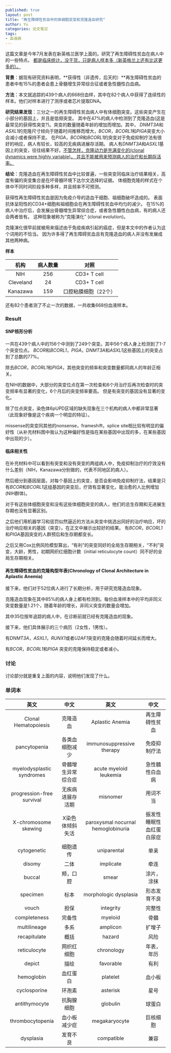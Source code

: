 ```yaml
---
published: true
layout: post
title: "再生障碍性贫血中的体细胞突变和克隆造血研究"
author: Yu
categories: 论文笔记
tags:
- 血液病
---
```


这篇文章是今年7月发表在新英格兰医学上面的。研究了再生障碍性贫血在病人中的一些特点。
<u>都是临床统计，没干货，只是病人样本多（新英格兰上还有比这更多的）。</u>


**背景**：据现有研究资料表明，**获得性（非遗传，后天的）**再生障碍性贫血的患者中有15%的患者会患上骨髓增生异常综合征或者急性髓性白血病。

**方法**：本文就追踪的439个病人的668份血样，其中在82个病人中获得了连续性的样本。他们对样本进行了测序或者芯片提取DNA。

**研究结果发现**：三分之一的再生障碍性贫血病人中有体细胞突变。这些突变产生在小部分的基因上，并且是低频突变。
其中在47%的病人中检测到了克隆造血(这是最常见的获得性突变?)。突变的数量随着年龄的增加而增加。其中，
*DNMT3A*和*ASXL1*的克隆尺寸倾向于随着时间推移而增大，*BCOR*，*BCORL1*和*PIGA*突变大小会减小或者保持不变。
在*PIGA*，*BCOR*和*BCORL1*的突变对于免疫抑制疗法有很好的响应，病人有较长，较高的无疾病进展存活期。
病人有*DNMT3A*和*ASXL1*基因上的突变，往往结果不好。<u>不管怎样，克隆动力是充满变化的(clonal dynamics were highly variable)，
并且不能被用来预测病人的治疗和长期存活率。</u>

**结论**：克隆造血在再生障碍性贫血中比较普遍，一些突变同临床治疗结果相关，高度有偏的突变集合是在坏骨髓环境下达尔文选择的证据。
体细胞克隆的样式在个体中不同时间阶段多种多样，并且频率不可预测。


获得性再生障碍性贫血是因为免疫介导的造血干细胞、祖细胞破坏造成的。
表面抗体呈阳性的CD34+细胞和祖细胞会在再生障碍性贫血中均匀的减少。
在15%的病人中治疗后，会发展出骨髓增生异常综合症，或者急性髓性白血病，有的病人还会两者皆有。
这种现象被称为“克隆演化” (clonal evolution)。

克隆演化很早前就被用来描述由于免疫疾病引起的癌症，但是本文中的作者认为这个词用的不恰当。
因为许多得了再生障碍贫血且有克隆造血的病人并没有发展成其他两种病。

**样本**

|机构|病人数量|对照|
|:----:|:----:|:----:|
|NIH|256|CD3+ T cell|
|Cleveland|24|CD3+ T cell|
|Kanazawa|159|口腔粘膜细胞（22个）|

还有82个患者测了不止一次的数据，一共收集668份血液样本。

### Result

#### SNP核形分析

一共在439个病人中的156个中测到了249个突变。其中56个病人身上检测到了1-7个突变位点。
*BCOR*和*BCORL1*，*PIGA*，*DNMT3A*和*ASXL1*这些基因上的突变占到了总数的77%。

除去*BCOR*，*BCORL1*和*PIGA*，其他突变的频率和突变数量都同病人的年龄正相关。

在NIH的数据中，大部分的突变位点在第一次检查和6个月治疗后再次检查时的突变频率有显著的变化，6个月后的突变频率要高。
但是有突变的基因没有显著的变化。

除了位点突变，染色体6pUPD区域的缺失现象在三个机构的病人中都非常显著（此现象好像是这个疾病一个明显的特征）。

missense的突变同其他的nonsense，frameshift，splice site相比较有明显的偏好性（从补充材料图中我认为这种偏好性是指在某些基因中出现的多，在某些基因中出现的少）。

#### 临床相关性

在补充材料中可以看到有突变和没有突变的两组病人中，免疫抑制治疗的疗效没有什么差别（NIH，Kanazawa分别做的，代表不同地区的病人）。

然后细分到基因层面，对每个基因上的突变，是否会影响免疫抑制疗法，结果是只有*BCOR*和*BCORL1*这组基因的突变后，疗效有显著变化，能治愈的人比例增加(NIH群体)。

对于有这些体细胞突变和没有这些体细胞突变的病人，他们的总生存期和无进展生存期也没有显著区别。

之后他们用机器学习和惩罚似然逼近的方法从突变中挑选出同好的治疗响应，坏的治疗响应相关的基因（突变）。在正文中展示出较好的结果。
有*BCOR*，*BCORL1*和*PIGA*基因突变的人群预后和生存期都变长。

之后又用Cox比例风险模型算出，“有利”的突变同好的全局生存期相关，“不利”突变，大龄，男性，初期网织红细胞计数（initial reticulocyte count）同不好的全局生存期相关。

#### 再生障碍性贫血的克隆构型年表(Chronology of Clonal Architecture in Aplastic Anemia)

接下来，他们对于52位病人进行了长期分析，用于研究克隆造血现象。

克隆造血现象在其中85%的病人身上都有检测到。每份血液样本中的平均非同义突变数量是1.21个，随着年龄的增长，非同义突变的数量会增加。

其中35位按年追踪的病人中，在诊断前就已经有克隆造血的现象。

接下来，他们具体展示的三个病历（2女性，1男性）。

有*DNMT3A*，*ASXL1*，*RUNX1*或者*U2AF1*突变的克隆会随着时间延长而增大。

有*BCOR*，*BCORL1*和*PIGA* 突变的克隆保持稳定或者减小。

### 讨论

讨论部分就是重复上面的内容，说明他们发现了什么。

### 单词本

|英文|中文|英文|中文|
|:----:|:----:|:----:|:----:|
|Clonal Hematopoiesis|克隆造血|Aplastic Anemia|再生障碍性贫血|
|pancytopenia|各类血细胞减少|immunosuppressive therapy|免疫抑制疗法|
|myelodysplastic syndromes|骨髓增生异常综合症|acute myeloid leukemia|急性髓性白血病|
|progression-free survival|无疾病进展存活期|misnomer|用词不当|
|X-chromosome skewing|X染色体倾斜失活|paroxysmal nocurnal hemoglobinuria|振发性睡眠性血红蛋白尿症|
|cytogenetic|细胞遗传|uniparental|单亲|
|disomy|二体|implicate|牵连|
|buccal|颊，口腔|smear|涂片，涂抹|
|specimen|标本|morphologic dysplasia|形态发育不良|
|vouch|担保|integrity|完整性|
|completeness|完备性|myeloid|骨髓|
|multilineage|多系|amplicon|扩增子|
|recapitulate|概括|hazard|风险|
|reticulocyte|网织红细胞|chronology|年表，年历|
|depict|描绘|favorable|有利|
|hemoglobin|血红蛋白|platelet|血小板|
|cyclosporine|环孢素|asterisk|星号|
|antithymocyte|抗胸腺细胞|globulin|球蛋白|
|thrombocytopenia|血小板减少症|megakaryocyte|巨核细胞|
|dysplasia|发育不良|compatible|兼容|


